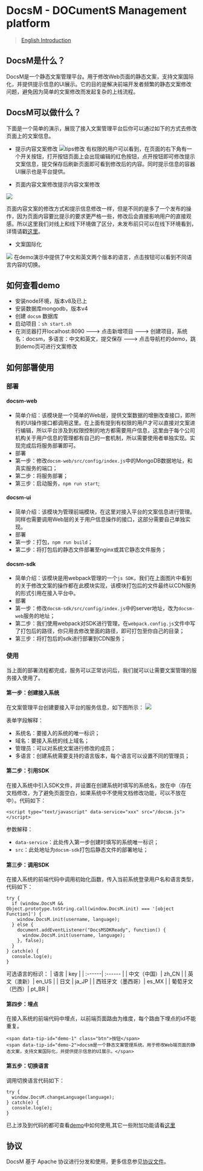 # DocsM - DOCumentS Management platform

> [English Introduction](./README_en.md)

## DocsM是什么？
DocsM是一个静态文案管理平台。用于修改Web页面的静态文案，支持文案国际化，并提供提示信息的UI展示。它的目的是解决前端开发者频繁的静态文案修改问题，避免因为简单的文案修改而发起复杂的上线流程。
## DocsM可以做什么？
下面是一个简单的演示，展现了接入文案管理平台后你可以通过如下的方式去修改页面上的文案信息。
- 提示内容文案修改
![tips修改](./doc/static/tips.gif)
有权限的用户可以看到，在页面的右下角有一个开关按钮，打开按钮页面上会出现编辑的红色按钮，点开按钮即可修改提示文案信息，提交保存后刷新页面即可看到修改后的内容。同时提示信息的容器UI展示也是平台提供。

- 页面内容文案修改提示内容文案修改
<img src="./doc/static/docs.gif">

页面内容文案的修改方式和提示信息修改一样，但是不同的是多了一个发布的操作，因为页面内容要比提示的要求更严格一些，修改后会直接影响用户的直接观感。所以这里我们对线上和线下环境做了区分，未发布前只可以在线下环境看到，详情请戳[这里](./doc/onlineAndOffline)。

- 文案国际化
<img src="./doc/static/international.gif">
在demo演示中提供了中文和英文两个版本的语言，点击按钮可以看到不同语言内容的切换。

## 如何查看demo
- 安装node环境，版本v8及已上
- 安装数据库mongodb，版本v4
- 创建 `docsm` 数据库
- 启动项目：`sh start.sh`
- 在浏览器打开localhost:8090 ---> 点击新增项目 ---> 创建项目，系统名：docsm，多语言：中文和英文，提交保存 ---> 点击导航栏的demo，跳到demo页可进行文案修改

## 如何部署使用

### 部署

#### docsm-web 

- 简单介绍：该模块是一个简单的Web层，提供文案数据的增删改查接口，即所有的UI操作接口都调用这里。在上面有提到有权限的用户才可以直接对文案进行编辑，所以平台涉及到权限控制的地方都需要用户信息，这里由于每个公司机构关于用户信息的管理都有自己的一套机制，所以需要使用者单独实现。实现完成后将服务部署即可。
- 部署
- 第一步：修改`docsm-web/src/config/index.js`中的MongoDB数据地址，和真实服务的端口；
- 第二步：将服务部署；
- 第三步：启动服务，`npm run start`;
#### docsm-ui
- 简单介绍：该模块为管理前端模块，在这里对接入平台的文案信息进行管理。同样也需要调用Web层的关于用户信息操作的接口，这部分需要自己单独实现。
- 部署
- 第一步：打包，`npm run build`；
- 第二步：将打包后的静态文件部署至nginx或其它静态文件服务；
#### docsm-sdk
- 简单介绍：该模块是用webpack管理的一个`js SDK`，我们在上面图片中看到的关于修改文案的操作都在此模块实现，该模块打包后的文件最终以CDN服务的形式引用在接入平台中。
- 部署
- 第一步：修改`docsm-sdk/src/config/index.js`中的server地址，改为`docsm-web`服务的地址；
- 第二步：我们使用webpack对SDK进行管理，在`webpack.config.js`文件中写了打包后的路径，你只用去修改里面的路径，即可打包至你自己的目录；
- 第三步：将打包后的sdk进行部署到CDN服务；
### 使用
当上面的部署流程都完成，服务可以正常访问后，我们就可以让需要文案管理的服务接入使用了。
#### 第一步：创建接入系统

在文案管理平台创建要接入平台的服务信息，如下图所示：
<img src="./doc/static/createSystem.png">

表单字段解释：

- 系统名：要接入的系统的唯一标识；
- 域名：要接入系统的线上域名；
- 管理员：可以对系统文案进行修改的成员；
- 多语言：创建系统需要支持的语言版本，每个语言可以设置不同的管理员；

#### 第二步：引用SDK

在接入系统中引入SDK文件，并设置在创建系统时填写的系统名，放在<head>中（存在文档修改，为了避免页面空白，如果系统中不使用文档修改功能，可以不放在<head>中）。代码如下：
```
<script type="text/javascript" data-service="xxx" src="/docsm.js"></script>
```
参数解释：
- `data-service`：此处传入第一步创建时填写的系统唯一标识；
- `src`：此处地址为`docsm-sdk`打包后静态文件的部署地址；

#### 第三步：调用SDK

在接入系统的前端代码中调用初始化函数，传入当前系统登录用户名和语言类型，代码如下：
```
try {
  if (window.DocsM && Object.prototype.toString.call(window.DocsM.init) === '[object Function]') {
    window.DocsM.init(username, language);
  } else {
    document.addEventListener("DocsMSDKReady", function() {
      window.DocsM.init(username, language);
    }, false);
  }
} catch(e) {
  console.log(e);
}
```
可选语言的标识：
| 语言 | key |
| :------| :------ |
| 中文（中国）| zh_CN |
| 英文（澳新）| en_US |
| 日文 |  ja_JP |
| 西班牙文（墨西哥）|  es_MX |
| 葡萄牙文（巴西）| pt_BR |

#### 第四步：埋点

在接入系统的前端代码中埋点，以前端页面路由为维度，每个路由下埋点的id不能重复。
```
<span data-tip-id="demo-1" class="btn">按钮</span>
<span data-tip-id="demo-2">docsm是一个静态文案管理系统。用于修改Web端页面的静态文案，支持文案国际化，并提供提示信息的UI展示。</span>
```
#### 第五步：切换语言

调用切换语言代码如下：
```
try {
  window.DocsM.changeLanguage(language);
} catch(e) {
  console.log(e);
}
```
已上涉及到代码的都可查看[demo](./demo/static/index.html)中如何使用,其它一些附加功能请看[这里](./doc/otherFUnc.md)

## 协议

DocsM 基于 Apache 协议进行分发和使用，更多信息参见[协议文件](./LICENSE)。 

